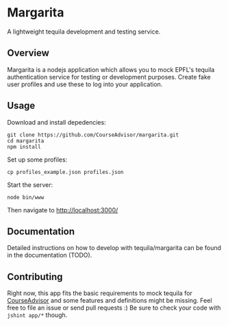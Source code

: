 Margarita
=========

A lightweight tequila development and testing service.

## Overview

Margarita is a nodejs application which allows you to mock EPFL's tequila authentication service for
testing or development purposes. 
Create fake user profiles and use these to log into your application.

## Usage

Download and install depedencies:
```
git clone https://github.com/CourseAdvisor/margarita.git
cd margarita
npm install
```

Set up some profiles:
```
cp profiles_example.json profiles.json
```

Start the server:
```
node bin/www
```

Then navigate to [http://localhost:3000/](http://localhost:3000/)

## Documentation

Detailed instructions on how to develop with tequila/margarita can be found in the documentation (TODO).

## Contributing

Right now, this app fits the basic requirements to mock tequila for [CourseAdvisor](/CourseAdvisor/courseadvisor) and 
some features and definitions might be missing. Feel free to file an issue or send pull requests :) Be sure to check your code with `jshint app/*` though.
